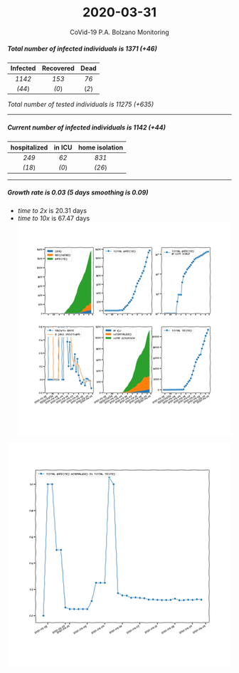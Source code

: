 <div align='center'>

# 2020-03-31
CoVid-19 P.A. Bolzano Monitoring
</div>

##### Total number of infected individuals is 1371 (+46)
Infected | Recovered | Dead
:---: | :---: | :---:
*1142* | *153* | *76*
*(44*) | *(0*) | (*2*)

*Total number of tested individuals is 11275 (+635)*
***
##### Current number of infected individuals is 1142 (+44)
hospitalized | in ICU | home isolation
:---: | :---: | :---:
*249* |*62* |*831*
*(18*) |*(0*) |*(26*)
***
##### Growth rate is 0.03 (5 days smoothing is 0.09)
- *time to 2x* is 20.31 days
- *time to 10x* is 67.47 days
![stats][stats]

![infected_normalized][infected_normalized]

[stats]: stats_P.A.Bolzano.png
[infected_normalized]: infected_normalized_P.A.Bolzano.png
